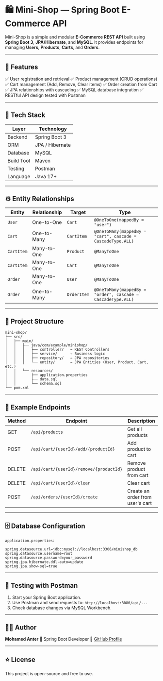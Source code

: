 # 🛍️ Mini-Shop — Spring Boot E-Commerce API

Mini-Shop is a simple and modular **E-Commerce REST API** built using **Spring Boot 3**, **JPA/Hibernate**, and **MySQL**.
It provides endpoints for managing **Users**, **Products**, **Carts**, and **Orders**.

---

## 🚀 Features

✅ User registration and retrieval
✅ Product management (CRUD operations)
✅ Cart management (Add, Remove, Clear items)
✅ Order creation from Cart
✅ JPA relationships with cascading
✅ MySQL database integration
✅ RESTful API design tested with Postman

---

## 🧩 Tech Stack

| Layer      | Technology      |
| ---------- | --------------- |
| Backend    | Spring Boot 3   |
| ORM        | JPA / Hibernate |
| Database   | MySQL           |
| Build Tool | Maven           |
| Testing    | Postman         |
| Language   | Java 17+        |

---

## ⚙️ Entity Relationships

| Entity     | Relationship | Target      | Type                                                        |
| ---------- | ------------ | ----------- | ----------------------------------------------------------- |
| `User`     | One-to-One   | `Cart`      | `@OneToOne(mappedBy = "user")`                              |
| `Cart`     | One-to-Many  | `CartItem`  | `@OneToMany(mappedBy = "cart", cascade = CascadeType.ALL)`  |
| `CartItem` | Many-to-One  | `Product`   | `@ManyToOne`                                                |
| `CartItem` | Many-to-One  | `Cart`      | `@ManyToOne`                                                |
| `Order`    | Many-to-One  | `User`      | `@ManyToOne`                                                |
| `Order`    | One-to-Many  | `OrderItem` | `@OneToMany(mappedBy = "order", cascade = CascadeType.ALL)` |

---

## 🧱 Project Structure

```
mini-shop/
├── src/
│   ├── main/
│   │   ├── java/com/example/minishop/
│   │   │   ├── controller/   → REST Controllers
│   │   │   ├── service/      → Business logic
│   │   │   ├── repository/   → JPA repositories
│   │   │   └── entity/       → JPA Entities (User, Product, Cart, etc.)
│   │   └── resources/
│   │       ├── application.properties
│   │       ├── data.sql
│   │       └── schema.sql
└── pom.xml
```

---

## 🔌 Example Endpoints

| Method | Endpoint                                | Description                      |
| ------ | --------------------------------------- | -------------------------------- |
| GET    | `/api/products`                         | Get all products                 |
| POST   | `/api/cart/{userId}/add/{productId}`    | Add product to cart              |
| DELETE | `/api/cart/{userId}/remove/{productId}` | Remove product from cart         |
| DELETE | `/api/cart/{userId}/clear`              | Clear cart                       |
| POST   | `/api/orders/{userId}/create`           | Create an order from user's cart |

---

## 🗄️ Database Configuration

`application.properties`:

```properties
spring.datasource.url=jdbc:mysql://localhost:3306/minishop_db
spring.datasource.username=root
spring.datasource.password=your_password
spring.jpa.hibernate.ddl-auto=update
spring.jpa.show-sql=true
```

---

## 🧪 Testing with Postman

1. Start your Spring Boot application.
2. Use Postman and send requests to:
   `http://localhost:8080/api/...`
3. Check database changes via MySQL Workbench.

---

## 👨‍💻 Author

**Mohamed Anter**
📍 Spring Boot Developer
🔗 [GitHub Profile](https://github.com/Mohamed-Anter)

---

## ⭐ License

This project is open-source and free to use.
